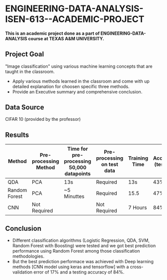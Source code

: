 # ENGINEERING-DATA-ANALYSIS-ISEN-613--ACADEMIC-PROJECT
#### This is an academic project done as a part of ENGINEERING-DATA-ANALYSIS course at TEXAS A&M UNIVERSITY. ####

Project Goal
----
"Image classification" using various machine learning concepts that are taught in the classroom. 
  * Apply various methods learned in the classroom and come with up detailed explanation for choosen specific three methods.
  * Provide an Executive summary and comprehensive conclusion.


Data Source
----
CIFAR 10 (provided by the professor)

Results
-----

| Method        | Pre-processing Method | Time for pre-processing 50,000 datapoints | Pre-processing on test data | Training Time | Accuracy (testing) | Cross-Validation Error Rate |
|---------------|-----------------------|-------------------------------------------|-----------------------------|---------------|----------|-----------------------------|
| QDA           | PCA                   | 13s                                       | Required                    | 13s           |  43%        | 55.32%                      |
| Random Forest | PCA                   | ~5 Minuttes                               | Required                    | 15.5          |     47%     | 57.80%                      |
| CNN           | Not Required          |                                           | Not Required                | 7 Hours       |  84%        | 17%                         |

Conclusion
-----

  * Different classification algorithms (Logistic Regression, QDA, SVM, Random Forest with Boosting) were tested and we got best prediction performance using Random Forest among those classification methodologies.
  * But the best prediction performace was achieved with Deep learning methods [CNN model using keras and tensorflow] with a cross-validation error of 17% and a testing accuracy of 84%.
